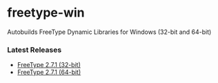 # freetype-win

Autobuilds FreeType Dynamic Libraries for Windows (32-bit and 64-bit)

### Latest Releases

* [FreeType 2.7.1 (32-bit)](https://github.com/tmarrinan/freetype-win/releases/download/freetype-2.7.1-shared-x86/freetype-2.7.1-shared-x86.tar.gz)
* [FreeType 2.7.1 (64-bit)](https://github.com/tmarrinan/freetype-win/releases/download/freetype-2.7.1-shared-x64/freetype-2.7.1-shared-x64.tar.gz)